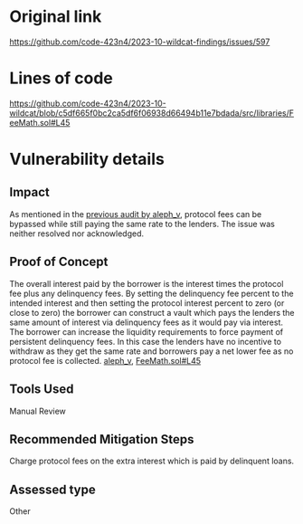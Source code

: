 # Original link
https://github.com/code-423n4/2023-10-wildcat-findings/issues/597
# Lines of code

https://github.com/code-423n4/2023-10-wildcat/blob/c5df665f0bc2ca5df6f06938d66494b11e7bdada/src/libraries/FeeMath.sol#L45


# Vulnerability details

## Impact
As mentioned in the [previous audit by aleph_v](https://hackmd.io/@geistermeister/r15gj_y1p#Issue-Log), protocol fees can be bypassed while still paying the same rate to the lenders. The issue was neither resolved nor acknowledged.

## Proof of Concept
The overall interest paid by the borrower is the interest times the protocol fee plus any delinquency fees. By setting the delinquency fee percent to the intended interest and then setting the protocol interest percent to zero (or close to zero) the borrower can construct a vault which pays the lenders the same amount of interest via delinquency fees as it would pay via interest. The borrower can increase the liquidity requirements to force payment of persistent delinquency fees. In this case the lenders have no incentive to withdraw as they get the same rate and borrowers pay a net lower fee as no protocol fee is collected. [aleph_v](https://hackmd.io/@geistermeister/r15gj_y1p#Issue-Log), [FeeMath.sol#L45](https://github.com/code-423n4/2023-10-wildcat/blob/c5df665f0bc2ca5df6f06938d66494b11e7bdada/src/libraries/FeeMath.sol#L45)

## Tools Used
Manual Review

## Recommended Mitigation Steps
Charge protocol fees on the extra interest which is paid by delinquent loans.



## Assessed type

Other